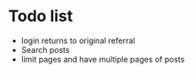 # Todo list

- login returns to original referral
- Search posts
- limit pages and have multiple pages of posts

